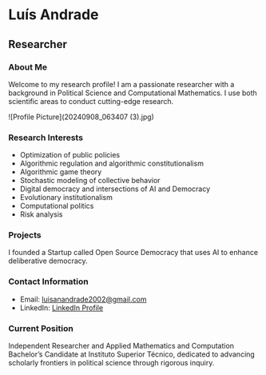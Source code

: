 # Luís Andrade
## Researcher

### About Me
Welcome to my research profile! I am a passionate researcher with a background in Political Science and Computational Mathematics. I use both scientific areas to conduct cutting-edge research.

![Profile Picture](20240908_063407 (3).jpg)



### Research Interests
- Optimization of public policies
- Algorithmic regulation and algorithmic constitutionalism
- Algorithmic game theory
- Stochastic modeling of collective behavior
- Digital democracy and intersections of AI and Democracy
- Evolutionary institutionalism
- Computational politics
- Risk analysis

### Projects
I founded a Startup called Open Source Democracy that uses AI to enhance deliberative democracy.

### Contact Information
- Email: [luisanandrade2002@gmail.com](mailto:luisanandrade2002@gmail.com)
- LinkedIn: [LinkedIn Profile](https://www.linkedin.com/in/lu%C3%ADs-ant%C3%B3nio-andrade-215238236/)

### Current Position
Independent Researcher and Applied Mathematics and Computation Bachelor’s Candidate at Instituto Superior Técnico, dedicated to advancing scholarly frontiers in political science through rigorous inquiry.
